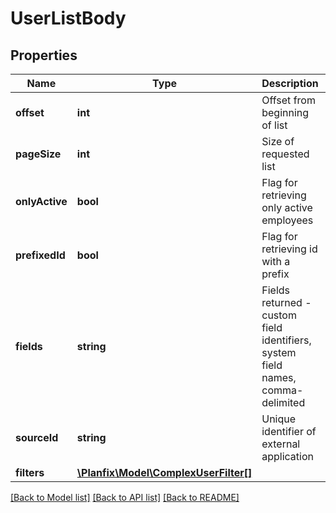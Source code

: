 # UserListBody

## Properties
Name | Type | Description | Notes
------------ | ------------- | ------------- | -------------
**offset** | **int** | Offset from beginning of list | [optional] [default to 0]
**pageSize** | **int** | Size of requested list | [optional] [default to 100]
**onlyActive** | **bool** | Flag for retrieving only active employees | [optional] [default to false]
**prefixedId** | **bool** | Flag for retrieving id with a prefix | [optional] 
**fields** | **string** | Fields returned - custom field identifiers, system field names, comma-delimited | [optional] 
**sourceId** | **string** | Unique identifier of external application | [optional] 
**filters** | [**\Planfix\Model\ComplexUserFilter[]**](ComplexUserFilter.md) |  | [optional] 

[[Back to Model list]](../../README.md#documentation-for-models) [[Back to API list]](../../README.md#documentation-for-api-endpoints) [[Back to README]](../../README.md)

